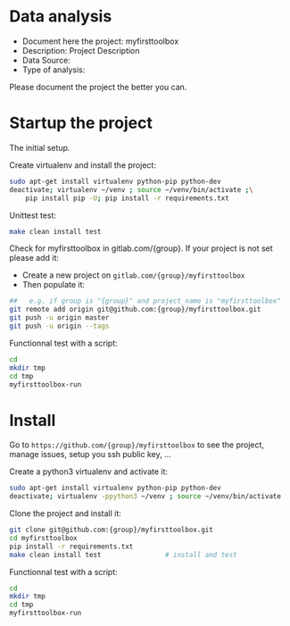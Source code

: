 # Data analysis
- Document here the project: myfirsttoolbox
- Description: Project Description
- Data Source:
- Type of analysis:

Please document the project the better you can.

# Startup the project

The initial setup.

Create virtualenv and install the project:
```bash
sudo apt-get install virtualenv python-pip python-dev
deactivate; virtualenv ~/venv ; source ~/venv/bin/activate ;\
    pip install pip -U; pip install -r requirements.txt
```

Unittest test:
```bash
make clean install test
```

Check for myfirsttoolbox in gitlab.com/{group}.
If your project is not set please add it:

- Create a new project on `gitlab.com/{group}/myfirsttoolbox`
- Then populate it:

```bash
##   e.g. if group is "{group}" and project_name is "myfirsttoolbox"
git remote add origin git@github.com:{group}/myfirsttoolbox.git
git push -u origin master
git push -u origin --tags
```

Functionnal test with a script:

```bash
cd
mkdir tmp
cd tmp
myfirsttoolbox-run
```

# Install

Go to `https://github.com/{group}/myfirsttoolbox` to see the project, manage issues,
setup you ssh public key, ...

Create a python3 virtualenv and activate it:

```bash
sudo apt-get install virtualenv python-pip python-dev
deactivate; virtualenv -ppython3 ~/venv ; source ~/venv/bin/activate
```

Clone the project and install it:

```bash
git clone git@github.com:{group}/myfirsttoolbox.git
cd myfirsttoolbox
pip install -r requirements.txt
make clean install test                # install and test
```
Functionnal test with a script:

```bash
cd
mkdir tmp
cd tmp
myfirsttoolbox-run
```
